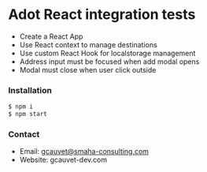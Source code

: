 # Adot React integration tests

* Create a React App
* Use React context to manage destinations
* Use custom React Hook for localstorage management
* Address input must be focused when add modal opens
* Modal must close when user click outside

### Installation
```sh
$ npm i
$ npm start
```

### Contact
* Email: gcauvet@smaha-consulting.com
* Website: gcauvet-dev.com
